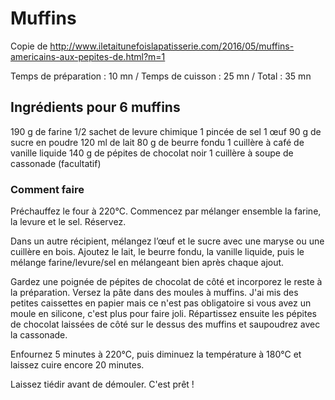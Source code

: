 # Muffins

Copie de http://www.iletaitunefoislapatisserie.com/2016/05/muffins-americains-aux-pepites-de.html?m=1

Temps de préparation : 10 mn / Temps de cuisson : 25 mn / Total : 35 mn

## Ingrédients pour 6 muffins

190 g de farine
1/2 sachet de levure chimique
1 pincée de sel
1 œuf
90 g de sucre en poudre
120 ml de lait
80 g de beurre fondu
1 cuillère à café de vanille liquide
140 g de pépites de chocolat noir
1 cuillère à soupe de cassonade (facultatif)

### Comment faire

Préchauffez le four à 220°C.
Commencez par mélanger ensemble la farine, la levure et le sel. Réservez.

Dans un autre récipient, mélangez l’œuf et le sucre avec une maryse ou une cuillère en bois. Ajoutez le lait, le beurre fondu, la vanille liquide, puis le mélange farine/levure/sel en mélangeant bien après chaque ajout.

Gardez une poignée de pépites de chocolat de côté et incorporez le reste à la préparation.
Versez la pâte dans des moules à muffins. J'ai mis des petites caissettes en papier mais ce n'est pas obligatoire si vous avez un moule en silicone, c'est plus pour faire joli.
Répartissez ensuite les pépites de chocolat laissées de côté sur le dessus des muffins et saupoudrez avec la cassonade.

Enfournez 5 minutes à 220°C, puis diminuez la température à 180°C et laissez cuire encore 20 minutes.

Laissez tiédir avant de démouler. C'est prêt !
